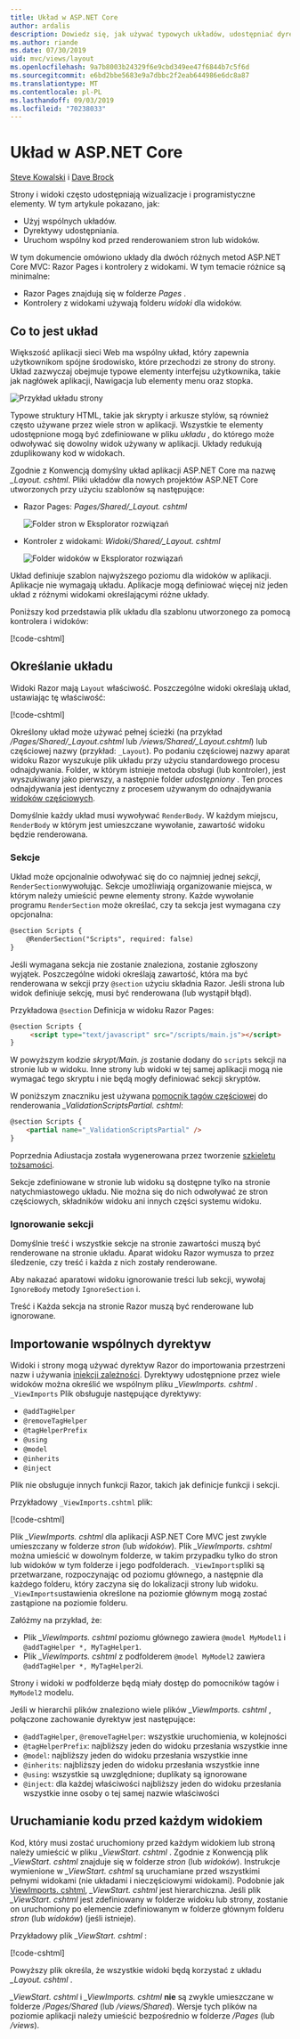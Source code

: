 ```yaml
---
title: Układ w ASP.NET Core
author: ardalis
description: Dowiedz się, jak używać typowych układów, udostępniać dyrektywy i uruchamiać wspólny kod przed renderowaniem widoków w aplikacji ASP.NET Core.
ms.author: riande
ms.date: 07/30/2019
uid: mvc/views/layout
ms.openlocfilehash: 9a7b8003b24329f6e9cbd349ee47f6844b7c5f6d
ms.sourcegitcommit: e6bd2bbe5683e9a7dbbc2f2eab644986e6dc8a87
ms.translationtype: MT
ms.contentlocale: pl-PL
ms.lasthandoff: 09/03/2019
ms.locfileid: "70238033"
---
```

# <a name="layout-in-aspnet-core"></a>Układ w ASP.NET Core

[Steve Kowalski](https://ardalis.com/) i [Dave Brock](https://twitter.com/daveabrock)

Strony i widoki często udostępniają wizualizacje i programistyczne elementy. W tym artykule pokazano, jak:

* Użyj wspólnych układów.
* Dyrektywy udostępniania.
* Uruchom wspólny kod przed renderowaniem stron lub widoków.

W tym dokumencie omówiono układy dla dwóch różnych metod ASP.NET Core MVC: Razor Pages i kontrolery z widokami. W tym temacie różnice są minimalne:

* Razor Pages znajdują się w folderze *Pages* .
* Kontrolery z widokami używają folderu *widoki* dla widoków.

## <a name="what-is-a-layout"></a>Co to jest układ

Większość aplikacji sieci Web ma wspólny układ, który zapewnia użytkownikom spójne środowisko, które przechodzi ze strony do strony. Układ zazwyczaj obejmuje typowe elementy interfejsu użytkownika, takie jak nagłówek aplikacji, Nawigacja lub elementy menu oraz stopka.

![Przykład układu strony](layout/_static/page-layout.png)

Typowe struktury HTML, takie jak skrypty i arkusze stylów, są również często używane przez wiele stron w aplikacji. Wszystkie te elementy udostępnione mogą być zdefiniowane w pliku *układu* , do którego może odwoływać się dowolny widok używany w aplikacji. Układy redukują zduplikowany kod w widokach.

Zgodnie z Konwencją domyślny układ aplikacji ASP.NET Core ma nazwę *_Layout. cshtml*. Pliki układów dla nowych projektów ASP.NET Core utworzonych przy użyciu szablonów są następujące:

* Razor Pages: *Pages/Shared/_Layout. cshtml*

  ![Folder stron w Eksplorator rozwiązań](layout/_static/rp-web-project-views.png)

* Kontroler z widokami: *Widoki/Shared/_Layout. cshtml*

  ![Folder widoków w Eksplorator rozwiązań](layout/_static/mvc-web-project-views.png)

Układ definiuje szablon najwyższego poziomu dla widoków w aplikacji. Aplikacje nie wymagają układu. Aplikacje mogą definiować więcej niż jeden układ z różnymi widokami określającymi różne układy.

Poniższy kod przedstawia plik układu dla szablonu utworzonego za pomocą kontrolera i widoków:

[!code-cshtml[](~/common/samples/WebApplication1/Views/Shared/_Layout.cshtml?highlight=44,72)]

## <a name="specifying-a-layout"></a>Określanie układu

Widoki Razor mają `Layout` właściwość. Poszczególne widoki określają układ, ustawiając tę właściwość:

[!code-cshtml[](../../common/samples/WebApplication1/Views/_ViewStart.cshtml?highlight=2)]

Określony układ może używać pełnej ścieżki (na przykład */Pages/Shared/_Layout.cshtml* lub */views/Shared/_Layout.cshtml*) lub częściowej nazwy (przykład: `_Layout`). Po podaniu częściowej nazwy aparat widoku Razor wyszukuje plik układu przy użyciu standardowego procesu odnajdywania. Folder, w którym istnieje metoda obsługi (lub kontroler), jest wyszukiwany jako pierwszy, a następnie folder *udostępniony* . Ten proces odnajdywania jest identyczny z procesem używanym do odnajdywania [widoków częściowych](xref:mvc/views/partial#partial-view-discovery).

Domyślnie każdy układ musi wywoływać `RenderBody`. W każdym miejscu, `RenderBody` w którym jest umieszczane wywołanie, zawartość widoku będzie renderowana.

<a name="layout-sections-label"></a>
<!-- https://stackoverflow.com/questions/23327578 -->
### <a name="sections"></a>Sekcje

Układ może opcjonalnie odwoływać się do co najmniej jednej *sekcji*, `RenderSection`wywołując. Sekcje umożliwiają organizowanie miejsca, w którym należy umieścić pewne elementy strony. Każde wywołanie programu `RenderSection` może określać, czy ta sekcja jest wymagana czy opcjonalna:

```html
@section Scripts {
    @RenderSection("Scripts", required: false)
}
```

Jeśli wymagana sekcja nie zostanie znaleziona, zostanie zgłoszony wyjątek. Poszczególne widoki określają zawartość, która ma być renderowana w sekcji przy `@section` użyciu składnia Razor. Jeśli strona lub widok definiuje sekcję, musi być renderowana (lub wystąpił błąd).

Przykładowa `@section` Definicja w widoku Razor Pages:

```html
@section Scripts {
     <script type="text/javascript" src="/scripts/main.js"></script>
}
```

W powyższym kodzie *skrypt/Main. js* zostanie dodany do `scripts` sekcji na stronie lub w widoku. Inne strony lub widoki w tej samej aplikacji mogą nie wymagać tego skryptu i nie będą mogły definiować sekcji skryptów.

W poniższym znaczniku jest używana [pomocnik tagów częściowej](xref:mvc/views/tag-helpers/builtin-th/partial-tag-helper) do renderowania *_ValidationScriptsPartial. cshtml*:

```html
@section Scripts {
    <partial name="_ValidationScriptsPartial" />
}
```

Poprzednia Adiustacja została wygenerowana przez tworzenie [szkieletu tożsamości](xref:security/authentication/scaffold-identity).

Sekcje zdefiniowane w stronie lub widoku są dostępne tylko na stronie natychmiastowego układu. Nie można się do nich odwoływać ze stron częściowych, składników widoku ani innych części systemu widoku.

### <a name="ignoring-sections"></a>Ignorowanie sekcji

Domyślnie treść i wszystkie sekcje na stronie zawartości muszą być renderowane na stronie układu. Aparat widoku Razor wymusza to przez śledzenie, czy treść i każda z nich zostały renderowane.

Aby nakazać aparatowi widoku ignorowanie treści lub sekcji, wywołaj `IgnoreBody` metody `IgnoreSection` i.

Treść i Każda sekcja na stronie Razor muszą być renderowane lub ignorowane.

<a name="viewimports"></a>

## <a name="importing-shared-directives"></a>Importowanie wspólnych dyrektyw

Widoki i strony mogą używać dyrektyw Razor do importowania przestrzeni nazw i używania [iniekcji zależności](dependency-injection.md). Dyrektywy udostępnione przez wiele widoków można określić we wspólnym pliku *_ViewImports. cshtml* . `_ViewImports` Plik obsługuje następujące dyrektywy:

* `@addTagHelper`
* `@removeTagHelper`
* `@tagHelperPrefix`
* `@using`
* `@model`
* `@inherits`
* `@inject`

Plik nie obsługuje innych funkcji Razor, takich jak definicje funkcji i sekcji.

Przykładowy `_ViewImports.cshtml` plik:

[!code-cshtml[](../../common/samples/WebApplication1/Views/_ViewImports.cshtml)]

Plik *_ViewImports. cshtml* dla aplikacji ASP.NET Core MVC jest zwykle umieszczany w folderze *stron* (lub *widoków*). Plik *_ViewImports. cshtml* można umieścić w dowolnym folderze, w takim przypadku tylko do stron lub widoków w tym folderze i jego podfolderach. `_ViewImports`pliki są przetwarzane, rozpoczynając od poziomu głównego, a następnie dla każdego folderu, który zaczyna się do lokalizacji strony lub widoku. `_ViewImports`ustawienia określone na poziomie głównym mogą zostać zastąpione na poziomie folderu.

Załóżmy na przykład, że:

* Plik *_ViewImports. cshtml* poziomu głównego zawiera `@model MyModel1` i `@addTagHelper *, MyTagHelper1`.
* Plik *_ViewImports. cshtml* z podfolderem `@model MyModel2` zawiera `@addTagHelper *, MyTagHelper2`i.

Strony i widoki w podfolderze będą miały dostęp do pomocników tagów i `MyModel2` modelu.

Jeśli w hierarchii plików znaleziono wiele plików *_ViewImports. cshtml* , połączone zachowanie dyrektyw jest następujące:

* `@addTagHelper`, `@removeTagHelper`: wszystkie uruchomienia, w kolejności
* `@tagHelperPrefix`: najbliższy jeden do widoku przesłania wszystkie inne
* `@model`: najbliższy jeden do widoku przesłania wszystkie inne
* `@inherits`: najbliższy jeden do widoku przesłania wszystkie inne
* `@using`: wszystkie są uwzględnione; duplikaty są ignorowane
* `@inject`: dla każdej właściwości najbliższy jeden do widoku przesłania wszystkie inne osoby o tej samej nazwie właściwości

<a name="viewstart"></a>

## <a name="running-code-before-each-view"></a>Uruchamianie kodu przed każdym widokiem

Kod, który musi zostać uruchomiony przed każdym widokiem lub stroną należy umieścić w pliku *_ViewStart. cshtml* . Zgodnie z Konwencją plik *_ViewStart. cshtml* znajduje się w folderze *stron* (lub *widoków*). Instrukcje wymienione w *_ViewStart. cshtml* są uruchamiane przed wszystkimi pełnymi widokami (nie układami i nieczęściowymi widokami). Podobnie jak [ViewImports. cshtml](xref:mvc/views/layout#viewimports), *_ViewStart. cshtml* jest hierarchiczna. Jeśli plik *_ViewStart. cshtml* jest zdefiniowany w folderze widoku lub strony, zostanie on uruchomiony po elemencie zdefiniowanym w folderze głównym folderu *stron* (lub *widoków*) (jeśli istnieje).

Przykładowy plik *_ViewStart. cshtml* :

[!code-cshtml[](../../common/samples/WebApplication1/Views/_ViewStart.cshtml)]

Powyższy plik określa, że wszystkie widoki będą korzystać z układu *_Layout. cshtml* .

*_ViewStart. cshtml* i *_ViewImports. cshtml* **nie** są zwykle umieszczane w folderze */Pages/Shared* (lub */views/Shared*). Wersje tych plików na poziomie aplikacji należy umieścić bezpośrednio w folderze */Pages* (lub */views*).
